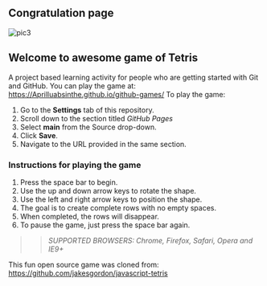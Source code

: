 ## Congratulation page
![pic3](https://thumbnails-photos.amazon.com/v1/thumbnail/VHNeeFwEQMCPL5W3-P9mHA?viewBox=1522%2C1401&ownerId=A1IBMI3ZD4K8DQ&groupShareToken=n_MdfOAHQsWQf9gxlIgAUQ.o2ksN3I43GCl4syEq4sS4d)


## Welcome to awesome game of Tetris

A project based learning activity for people who are getting started with Git and GitHub.
You can play the game at: https://Aprilluabsinthe.github.io/github-games/
To play the game:
1. Go to the **Settings** tab of this repository.
1. Scroll down to the section titled _GitHub Pages_
1. Select **main** from the Source drop-down.
1. Click **Save**.
1. Navigate to the URL provided in the same section.

### Instructions for playing the game

1. Press the space bar to begin.
2. Use the up and down arrow keys to rotate the shape.
3. Use the left and right arrow keys to position the shape.
4. The goal is to create complete rows with no empty spaces.
5. When completed, the rows will disappear.
6. To pause the game, just press the space bar again.

>> _*SUPPORTED BROWSERS*: Chrome, Firefox, Safari, Opera and IE9+_

This fun open source game was cloned from: https://github.com/jakesgordon/javascript-tetris
